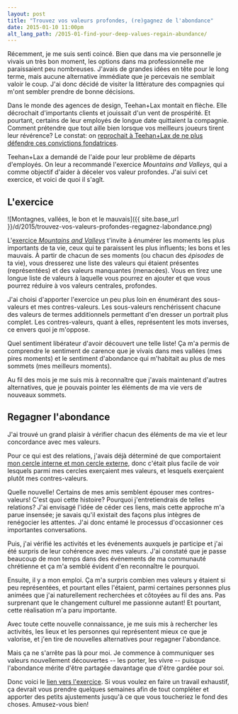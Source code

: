 ```yaml
---
layout: post
title: "Trouvez vos valeurs profondes, (re)gagnez de l'abondance"
date: 2015-01-10 11:00pm
alt_lang_path: /2015-01-find-your-deep-values-regain-abundance/
---
```


Récemment, je me suis senti coincé. Bien que dans ma vie personnelle je vivais un très bon moment, les options dans ma professionnelle me paraissaient peu nombreuses. J'avais de grandes idées en tête pour le long terme, mais aucune alternative immédiate que je percevais ne semblait valoir le coup. J'ai donc décidé de visiter la littérature des compagnies qui m'ont sembler prendre de bonne décisions.

Dans le monde des agences de design, Teehan+Lax montait en flèche. Elle décrochait d'importants clients et jouissait d'un vent de prospérité. Et pourtant, certains de leur employés de longue date quittaient la compagnie. Comment prétendre que tout aille bien lorsque vos meilleurs joueurs tirent leur révérence? Le constat: on [reprochait à Teehan+Lax de ne plus défendre ces convictions fondatrices][teehanlax].

[teehanlax]: http://www.teehanlax.com/story/teehan-lax/

Teehan+Lax a demandé de l'aide pour leur problème de départs d'employés. On leur a recommandé l'exercice *Mountains and Valleys*, qui a comme objectif d'aider à déceler vos valeur profondes. J'ai suivi cet exercice, et voici de quoi il s'agît.

<!-- MORE -->

## L'exercice

![Montagnes, vallées, le bon et le mauvais]({{ site.base_url }}/d/2015/trouvez-vos-valeurs-profondes-regagnez-labondance.png)

L'[exercice *Mountains and Valleys*][exercice] t'invite à énumérer les moments les plus importants de ta vie, ceux qui te paraissent les plus influents; les bons et les mauvais. À partir de chacun de ses moments (ou chacun des *épisodes* de ta vie), vous dresserez une liste des valeurs qui étaient présentes (représentées) et des valeurs manquantes (menacées). Vous en tirez une longue liste de valeurs à laquelle vous pourrez en ajouter et que vous pourrez réduire à vos valeurs centrales, profondes.

[exercice]:http://www.culturesync.net/toolbox/mountains-and-valleys/ "L'exercice Mountains and Valleys, par Dave Logan"

J'ai choisi d'apporter l'exercice un peu plus loin en énumérant des sous-valeurs et mes contres-valeurs. Les sous-valeurs renchérissent chacune des valeurs de termes additionnels permettant d'en dresser un portrait plus complet. Les contres-valeurs, quant à elles, représentent les mots inverses, ce envers quoi je m'oppose.

Quel sentiment libérateur d'avoir découvert une telle liste! Ça m'a permis de comprendre le sentiment de carence que je vivais dans mes vallées (mes pires moments) et le sentiment d'abondance qui m'habitait au plus de mes sommets (mes meilleurs moments).

Au fil des mois je me suis mis à reconnaître que j'avais maintenant d'autres alternatives, que je pouvais pointer les éléments de ma vie vers de nouveaux sommets.

## Regagner l'abondance

J'ai trouvé un grand plaisir à vérifier chacun des éléments de ma vie et leur concordance avec mes valeurs.

Pour ce qui est des relations, j'avais déjà déterminé de que comportaient [mon cercle interne et mon cercle externe][cercles], donc c'était plus facile de voir lesquels parmi mes cercles exerçaient mes valeurs, et lesquels exerçaient plutôt mes contres-valeurs.

[cercles]: http://by.pascallaliberte.me/2013-09-keeping-up-with-news/

Quelle nouvelle! Certains de mes amis semblent épouser mes contres-valeurs! C'est quoi cette histoire? Pourquoi j'entretiendrais de telles relations? J'ai envisagé l'idée de céder ces liens, mais cette approche m'a parue insensée; je savais qu'il existait des façons plus intègres de renégocier les attentes. J'ai donc entamé le processus d'occasionner ces importantes conversations.

Puis, j'ai vérifié les activités et les événements auxquels je participe et j'ai été surpris de leur cohérence avec mes valeurs. J'ai constaté que je passe beaucoup de mon temps dans des événements de ma communauté chrétienne et ça m'a semblé évident d'en reconnaître le pourquoi.

Ensuite, il y a mon emploi. Ça m'a surpris combien mes valeurs y étaient si peu représentées, et pourtant elles l'étaient, parmi certaines personnes plus animées que j'ai naturellement recherchées et côtoyées au fil des ans. Pas surprenant que le changement culturel me passionne autant! Et pourtant, cette réalisation m'a paru importante.

Avec toute cette nouvelle connaissance, je me suis mis à rechercher les activités, les lieux et les personnes qui représentent mieux ce que je valorise, et j'en tire de nouvelles alternatives pour regagner l'abondance.

Mais ça ne s'arrête pas là pour moi. Je commence à communiquer ses valeurs nouvellement découvertes -- les porter, les vivre -- puisque l'abondance mérite d'être partagée davantage que d'être gardée pour soi.

Donc voici le [lien vers l'exercice][exercice]. Si vous voulez en faire un travail exhaustif, ça devrait vous prendre quelques semaines afin de tout compléter et apporter des petits ajustements jusqu'à ce que vous toucheriez le fond des choses. Amusez-vous bien!

